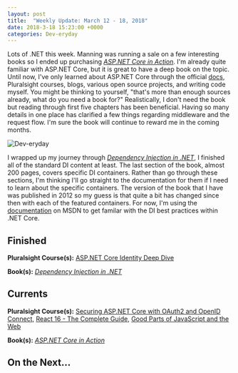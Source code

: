 ```yaml
---
layout: post
title:  "Weekly Update: March 12 - 18, 2018"
date: 2018-3-18 15:23:00 +0000
categories: Dev-eryday
---
```


Lots of .NET this week. Manning was running a sale on a few interesting books so I ended up purchasing *[ASP.NET Core in Action][act]*. I'm already quite familiar with ASP.NET Core, but it is great to have a deep book on the topic. Until now, I've only learned about ASP.NET Core through the official [docs][msdn], Pluralsight courses, blogs, various open source projects, and writing code myself. You might be thinking to yourself, "that's more than enough sources already, what do you need a book for?" Realistically, I don't need the book but reading through first five chapters has been beneficial. Having so many details in one place has clarified a few things regarding middleware and the request flow. I'm sure the book will continue to reward me in the coming months.

![Dev-eryday](https://farm5.staticflickr.com/4604/39706428715_83a4cd30b0.jpg)

I wrapped up my journey through *[Dependency Injection in .NET][di]*, I finished all of the standard DI content at least. The last section of the book, almost 200 pages, covers specific DI containers. Rather than go through these sections, I'm thinking I'll go straight to the documentation for them if I need to learn about the specific containers. The version of the book that I have was published in 2012 so my guess is that quite a bit has changed since then with each of the featured containers. For now, I'm using the [documentation][coredi] on MSDN to get familar with the DI best practices within .NET Core. 

Finished
--------

**Pluralsight Course(s):** [ASP.NET Core Identity Deep Dive][idd]

**Book(s):** *[Dependency Injection in .NET][di]*

Currents
--------
**Pluralsight Course(s):**  [Securing ASP.NET Core with OAuth2 and OpenID Connect][secure], [React 16 - The Complete Guide][re], [Good Parts of JavaScript and the Web][gp]

**Book(s):** *[ASP.NET Core in Action][act]*

On the Next...
--------



[idd]: https://app.pluralsight.com/library/courses/aspdotnet-core-identity-deep-dive/table-of-contents
[fl]: https://app.pluralsight.com/library/courses/functional-lite-javascript/table-of-contents
[fun]: https://app.pluralsight.com/library/courses/making-functional-csharp/table-of-contents
[rul]: https://www.amazon.com/12-Rules-Life-Antidote-Chaos-ebook/dp/B01FPGY5T0/
[re]: https://www.udemy.com/react-the-complete-guide-incl-redux/
[core]: https://app.pluralsight.com/library/courses/aspdotnetcore-implementing-securing-api/table-of-contents
[secure]: https://app.pluralsight.com/library/courses/asp-dotnet-core-oauth2-openid-connect-securing/table-of-contents
[core2]: https://app.pluralsight.com/library/courses/asp-dot-net-core-oauth/table-of-contents
[nut]: https://www.amazon.com/C-7-0-Nutshell-Definitive-Reference/dp/1491987650
[wu]: https://www.amazon.com/Waking-Up-Spirituality-Without-Religion-ebook/dp/B00GEEB9YC/
[li]: https://stevewedig.com/2014/02/03/software-developers-reading-list/
[ps]: https://www.amazon.com/Perennial-Seller-Making-Marketing-Lasts-ebook/dp/B01N8SL7FH
[gv]: https://www.youtube.com/watch?v=7kVeCqQCxlk
[cgl]: https://developer.mozilla.org/en-US/docs/Web/CSS/CSS_Grid_Layout
[pbp]: https://app.pluralsight.com/library/courses/play-by-play-packaging-deploying-real-world-asp-dont-net-core-app/table-of-contents
[ca]: https://app.pluralsight.com/library/courses/clean-architecture-patterns-practices-principles/table-of-contents
[ap]: https://www.amazon.com/Apprenticeship-Patterns-Guidance-Aspiring-Craftsman/dp/0596518382/
[ql]: https://quizlet.com/
[efc]: https://app.pluralsight.com/library/courses/entity-framework-core-2-getting-started/table-of-contents
[lc]: https://www.amazon.com/Working-Effectively-Legacy-Michael-Feathers/dp/0131177052/
[mlms]: https://app.pluralsight.com/library/courses/microsoft-cognitive-services-machine-learning/table-of-contents
[di]: https://www.manning.com/books/dependency-injection-in-dot-net
[grid]: https://app.pluralsight.com/library/courses/building-layouts-css-grid/table-of-contents
[sb]: https://www.sketchbook.com/
[ro]: https://app.pluralsight.com/library/courses/client-side-react-router-4/table-of-contents
[gp]: https://app.pluralsight.com/library/courses/good-parts-javascript-web/discussion
[act]: https://www.manning.com/books/asp-dot-net-core-in-action
[msdn]: https://docs.microsoft.com/en-us/aspnet/core/
[coredi]: https://docs.microsoft.com/en-us/aspnet/core/fundamentals/dependency-injection#using-framework-provided-services